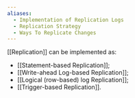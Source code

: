 ```yaml
---
aliases:
  - Implementation of Replication Logs
  - Replication Strategy
  - Ways To Replicate Changes
---
```

[[Replication]] can be implemented as:
- [[Statement-based Replication]];
- [[Write-ahead Log-based Replication]];
- [[Logical (row-based) log Replication]];
- [[Trigger-based Replication]].
